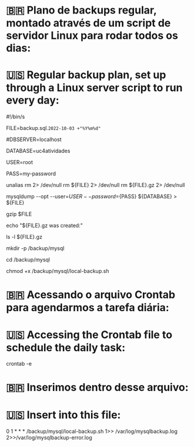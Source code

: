 # 🇧🇷 Plano de backups regular, montado através de um script de servidor Linux para rodar todos os dias:
# 🇺🇸 Regular backup plan, set up through a Linux server script to run every day:
#!/bin/s

FILE=backup.sql.`2022-10-03 +"%Y%m%d"`

#DBSERVER=localhost

DATABASE=uc4atividades

USER=root

PASS=my-password

unalias rm 2> /dev/null
rm ${FILE} 2> /dev/null 
rm ${FILE}.gz 2> /dev/null

mysqldump --opt --user=${USER} --password=${PASS} ${DATABASE} > ${FILE} 

gzip $FILE

echo "${FILE}.gz was created:"

ls -l ${FILE}.gz

mkdir -p /backup/mysql

cd /backup/mysql

chmod +x /backup/mysql/local-backup.sh

# 🇧🇷 Acessando o arquivo Crontab para agendarmos a tarefa diária:
# 🇺🇸 Accessing the Crontab file to schedule the daily task:
crontab -e

# 🇧🇷 Inserimos dentro desse arquivo:
# 🇺🇸 Insert into this file:
0 1 * * * /backup/mysql/local-backup.sh 1>> /var/log/mysqlbackup.log 
2>>/var/log/mysqlbackup-error.log
